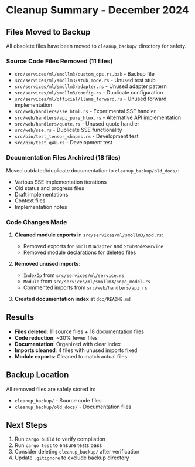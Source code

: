 # Cleanup Summary - December 2024

## Files Moved to Backup
All obsolete files have been moved to `cleanup_backup/` directory for safety.

### Source Code Files Removed (11 files)
- `src/services/ml/smollm3/custom_ops.rs.bak` - Backup file
- `src/services/ml/smollm3/stub_mode.rs` - Unused test stub
- `src/services/ml/smollm3/adapter.rs` - Unused adapter pattern
- `src/services/ml/smollm3/config.rs` - Duplicate configuration
- `src/services/ml/official/llama_forward.rs` - Unused forward implementation
- `src/web/handlers/sse_html.rs` - Experimental SSE handler
- `src/web/handlers/api_pure_htmx.rs` - Alternative API implementation
- `src/web/handlers/quote.rs` - Unused quote handler
- `src/web/sse.rs` - Duplicate SSE functionality
- `src/bin/test_tensor_shapes.rs` - Development test
- `src/bin/test_q4k.rs` - Development test

### Documentation Files Archived (18 files)
Moved outdated/duplicate documentation to `cleanup_backup/old_docs/`:
- Various SSE implementation iterations
- Old status and progress files
- Draft implementations
- Context files
- Implementation notes

### Code Changes Made
1. **Cleaned module exports** in `src/services/ml/smollm3/mod.rs`:
   - Removed exports for `SmolLM3Adapter` and `StubModeService`
   - Removed module declarations for deleted files

2. **Removed unused imports**:
   - `IndexOp` from `src/services/ml/service.rs`
   - `Module` from `src/services/ml/smollm3/nope_model.rs`
   - Commented imports from `src/web/handlers/api.rs`

3. **Created documentation index** at `doc/README.md`

## Results
- **Files deleted**: 11 source files + 18 documentation files
- **Code reduction**: ~30% fewer files
- **Documentation**: Organized with clear index
- **Imports cleaned**: 4 files with unused imports fixed
- **Module exports**: Cleaned to match actual files

## Backup Location
All removed files are safely stored in:
- `cleanup_backup/` - Source code files
- `cleanup_backup/old_docs/` - Documentation files

## Next Steps
1. Run `cargo build` to verify compilation
2. Run `cargo test` to ensure tests pass
3. Consider deleting `cleanup_backup/` after verification
4. Update `.gitignore` to exclude backup directory
